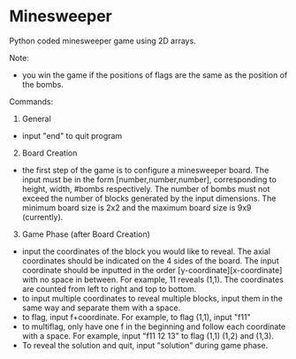 # Minesweeper
Python coded minesweeper game using 2D arrays.


Note:
- you win the game if the positions of flags are the same as the position of the bombs. 

Commands:
1. General 
- input "end" to quit program
2. Board Creation
- the first step of the game is to configure a minesweeper board. The input must be in the form [number,number,number], corresponding 
to height, width, #bombs respectively. The number of bombs must not exceed the number of blocks generated by the input dimensions. 
The minimum board size is 2x2 and the maximum board size is 9x9 (currently). 
3. Game Phase (after Board Creation)
- input the coordinates of the block you would like to reveal. The axial coordinates should be indicated on the 4 sides of the board. The
input coordinate should be inputted in the order [y-coordinate][x-coordinate] with no space in between. For example, 11 reveals (1,1). The 
coordinates are counted from left to right and top to bottom. 
- to input multiple coordinates to reveal multiple blocks, input them in the same way and separate them with a space. 
- to flag, input f+coordinate. For example, to flag (1,1), input "f11"
- to multiflag, only have one f in the beginning and follow each coordinate with a space. For example, input "f11 12 13" to flag (1,1) (1,2) 
and (1,3). 
- To reveal the solution and quit, input "solution" during game phase. 
